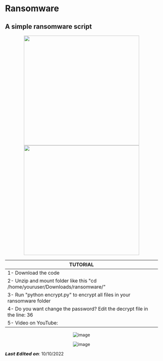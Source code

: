 # Ransomware
A simple ransomware script
---------------------------
<div align="center">
<img src="https://user-images.githubusercontent.com/86272521/194970579-da056458-35a7-4794-84f2-09e5608b879d.png" width="380" height="360"/>
<img src="https://user-images.githubusercontent.com/86272521/194972660-f22b108e-42cc-4c81-a15c-3407c50a78c8.gif" width="380" height="360"/>


|       TUTORIAL       | 
|----------------------|
|1- Download the code  |    
|2- Unzip and mount folder like this "cd /home/youruser/Downloads/ransomware/"  |     
|3- Run "python encrypt.py" to encrypt all files in your ransomware folder      |   
|4- Do you want change the password? Edit the decrypt file in the line: 36      |
|5- Video on  YouTube:                                                          |

![image](https://user-images.githubusercontent.com/86272521/194973086-44a911ff-0555-4cac-8739-ad7919171326.png)

![image](https://camo.githubusercontent.com/c731fdac3ea002f80d216c4f9df4c0f125e12b839988425505054fb46ac8ab02/68747470733a2f2f726561646d652d747970696e672d7376672e6865726f6b756170702e636f6d3f666f6e743d5562756e747526636f6c6f723d253233304541413230267643656e7465723d74727565266c696e65733d5468616e6b732b666f722b7669736974696e67212b596f752772652b77656c636f6d6521)
</div>
𝙇𝙖𝙨𝙩 𝙀𝙙𝙞𝙩𝙚𝙙 𝙤𝙣: 10/10/2022 
